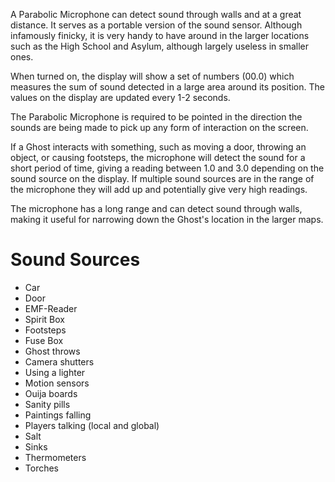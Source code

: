 A Parabolic Microphone can detect sound through walls and at a great distance. It serves as a portable version of the sound sensor. Although infamously finicky, it is very handy to have around in the larger locations such as the High School and Asylum, although largely useless in smaller ones.

When turned on, the display will show a set of numbers (00.0) which measures the sum of sound detected in a large area around its position. The values on the display are updated every 1-2 seconds.

The Parabolic Microphone is required to be pointed in the direction the sounds are being made to pick up any form of interaction on the screen.

If a Ghost interacts with something, such as moving a door, throwing an object, or causing footsteps, the microphone will detect the sound for a short period of time, giving a reading between 1.0 and 3.0 depending on the sound source on the display. If multiple sound sources are in the range of the microphone they will add up and potentially give very high readings.

The microphone has a long range and can detect sound through walls, making it useful for narrowing down the Ghost's location in the larger maps.

# Sound Sources

- Car
- Door
- EMF-Reader
- Spirit Box
- Footsteps
- Fuse Box
- Ghost throws
- Camera shutters
- Using a lighter
- Motion sensors
- Ouija boards
- Sanity pills
- Paintings falling
- Players talking (local and global)
- Salt
- Sinks
- Thermometers
- Torches
